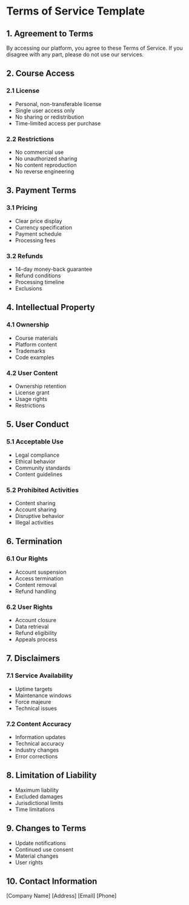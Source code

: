 # Terms of Service Template

## 1. Agreement to Terms
By accessing our platform, you agree to these Terms of Service. If you disagree with any part, please do not use our services.

## 2. Course Access
### 2.1 License
- Personal, non-transferable license
- Single user access only
- No sharing or redistribution
- Time-limited access per purchase

### 2.2 Restrictions
- No commercial use
- No unauthorized sharing
- No content reproduction
- No reverse engineering

## 3. Payment Terms
### 3.1 Pricing
- Clear price display
- Currency specification
- Payment schedule
- Processing fees

### 3.2 Refunds
- 14-day money-back guarantee
- Refund conditions
- Processing timeline
- Exclusions

## 4. Intellectual Property
### 4.1 Ownership
- Course materials
- Platform content
- Trademarks
- Code examples

### 4.2 User Content
- Ownership retention
- License grant
- Usage rights
- Restrictions

## 5. User Conduct
### 5.1 Acceptable Use
- Legal compliance
- Ethical behavior
- Community standards
- Content guidelines

### 5.2 Prohibited Activities
- Content sharing
- Account sharing
- Disruptive behavior
- Illegal activities

## 6. Termination
### 6.1 Our Rights
- Account suspension
- Access termination
- Content removal
- Refund handling

### 6.2 User Rights
- Account closure
- Data retrieval
- Refund eligibility
- Appeals process

## 7. Disclaimers
### 7.1 Service Availability
- Uptime targets
- Maintenance windows
- Force majeure
- Technical issues

### 7.2 Content Accuracy
- Information updates
- Technical accuracy
- Industry changes
- Error corrections

## 8. Limitation of Liability
- Maximum liability
- Excluded damages
- Jurisdictional limits
- Time limitations

## 9. Changes to Terms
- Update notifications
- Continued use consent
- Material changes
- User rights

## 10. Contact Information
[Company Name]
[Address]
[Email]
[Phone]